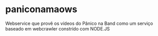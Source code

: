 # paniconamaows

Webservice que provê os vídeos do Pânico na Band como um serviço baseado em webcrawler constrído com NODE.JS
